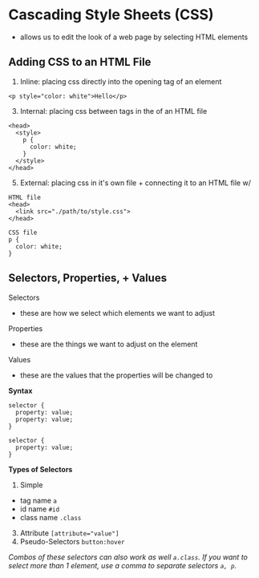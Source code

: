 # Cascading Style Sheets (CSS)
- allows us to edit the look of a web page by selecting HTML elements  

## Adding CSS to an HTML File
1. Inline: placing css directly into the opening tag of an element
```
<p style="color: white">Hello</p>
```

3. Internal: placing css between <style></style> tags in the <head></head> of an HTML file
```
<head>
  <style>
    p {
      color: white;
    }
  </style>
</head>
```

5. External: placing css in it's own file + connecting it to an HTML file w/ <link src="">
```
HTML file
<head>
  <link src="./path/to/style.css">
</head>

CSS file
p {
  color: white;
}
```  

## Selectors, Properties, + Values
Selectors
- these are how we select which elements we want to adjust  

Properties
- these are the things we want to adjust on the element  

Values
- these are the values that the properties will be changed to  

**Syntax**
```
selector {
  property: value;
  property: value;
}

selector {
  property: value;
}
```
**Types of Selectors**
1. Simple
  - tag name ```a```
  - id name ```#id```
  - class name ```.class```
3. Attribute ```[attribute="value"]```
4. Pseudo-Selectors ```button:hover```

*Combos of these selectors can also work as well ```a.class```.*
*If you want to select more than 1 element, use a comma to separate selectors ```a, p```.*

